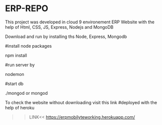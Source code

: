 # ERP-REPO
This project was developed in cloud 9 environement ERP Website with the help of Html, CSS, JS, Express, Nodejs and MongoDB

Download and run by installing ths Node, Express, Mongodb

#install node packages

npm install

#run server by

nodemon

#start db

./mongod or mongod

To check the website without downloading visit this link #deployed with the help of heroku

>>LINK<<
https://erpmobilyteworking.herokuapp.com/
